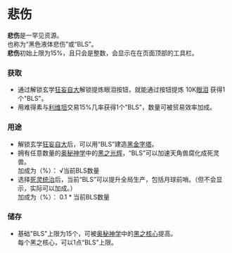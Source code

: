 # 悲伤
<strong>悲伤</strong>是一罕见资源。
<br>也称为“黑色液体悲伤”或“BLS”。
<br><strong>悲伤</strong>初始上限为15%，且只会是整数，会显示在在页面顶部的工具栏。

### 获取

- 通过解锁玄学<a href="?file=001-猫咪百科/03-科学/02-玄学#狂妄自大">狂妄自大</a>解锁提炼眼泪按钮，就能通过按钮提炼 10K<a href="?file=003-资源大全/48-眼泪">眼泪</a> 获得1个"BLS"。
- 用难得素与<a href="?file=001-猫咪百科/05-贸易">利维坦</a>交易15%几率获得1个"BLS"，数量可被贸易效率加成。

### 用途

- 解锁玄学<a href="?file=001-猫咪百科/03-科学/02-玄学#狂妄自大">狂妄自大</a>后，可以用“BLS”建造<a href="?file=001-猫咪百科/06-宗教/01-庙塔#黑金字塔">黑金字塔</a>。
- 拥有任意数量的<a href="?file=001-猫咪百科/06-宗教/03-奥秘神学">奥秘神学</a>中的<a href="?file=001-猫咪百科/06-宗教/03-奥秘神学#黑之光辉">黑之光辉</a>，“BLS”可以加速天角兽腐化成死灵兽。
<br>加成为（%）： √当前BLS数量 
- 选择<a href="?file=001-猫咪百科/03-科学/03-政策#死灵统治">死灵统治</a>后，当前“BLS”可以提升全局生产，包括月球前哨。（但不会显示，实际可以加成。）
<br>加成为（%）： 0.1 \* 当前BLS数量
 
### 储存
 
- 基础"BLS"上限为15个，可被<a href="?file=001-猫咪百科/06-宗教/03-奥秘神学">奥秘神学</a>中的<a href="?file=001-猫咪百科/06-宗教/03-奥秘神学#黑之核心">黑之核心</a>提高。
<br>每个黑之核心，可以1点“BLS”上限。